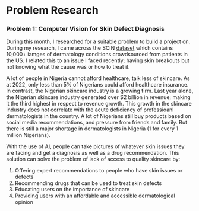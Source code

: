 # Problem Research

### Problem 1: Computer Vision for Skin Defect Diagnosis
During this month, I researched for a suitable problem to build a project on. During my research, I came across the SCIN 
[dataset](https://research.google/blog/scin-a-new-resource-for-representative-dermatology-images/) which contains 10,000+ iamges of dermatology conditions crowdsourced from patients in the US.
I related this to an issue I faced recently; having skin breakouts but not knowing what the cause was or how to treat it. 

A lot of people in Nigeria cannot afford healthcare, talk less of skincare. As at 2022, only less than 5% of Nigerians could afford healthcare insurance. 
In contrast, the Nigerian skincare industry is a growing firm. Last year alone, the Nigerian skincare industry generated over $2 billion in revenue; making it the third 
highest in respect to revenue growth. This growth in the skincare industry does not correlate with the acute deficiency of professioanl dermatologists in the country. 
A lot of Nigerians still buy products based on social media recommendations, and pressure from friends and family. But there is still a major shortage in dermatologists 
in Nigeria (1 for every 1 million Nigerians). 

With the use of AI, people can take pictures of whatever skin issues they are facing and get a diagnosis as well as a drug 
recommendation. This solution can solve the problem of lack of access to quality skincare by:
1. Offering expert recommendations to people who have skin issues or defects
2. Recommending drugs that can be used to treat skin defects
3. Educating users on the importance of skincare
4. Providing users with an affordable and accessible dermatological opinion
